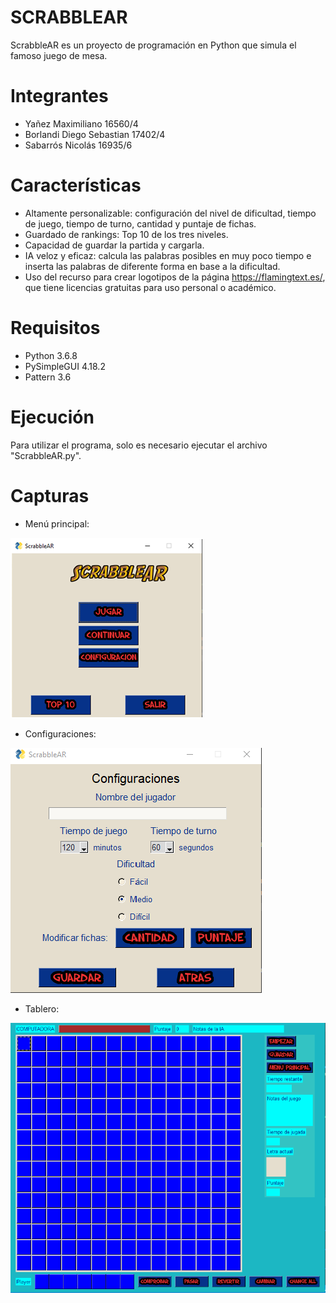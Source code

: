 # SCRABBLEAR
ScrabbleAR es un proyecto de programación en Python que simula el famoso juego de mesa.

# Integrantes
- Yañez Maximiliano 16560/4
- Borlandi Diego Sebastian 17402/4
- Sabarrós Nicolás 16935/6

# Características
- Altamente personalizable: configuración del nivel de dificultad, tiempo de juego, tiempo de turno, cantidad y puntaje de fichas.
- Guardado de rankings: Top 10 de los tres niveles.
- Capacidad de guardar la partida y cargarla.
- IA veloz y eficaz: calcula las palabras posibles en muy poco tiempo e inserta las palabras de diferente forma en base a la dificultad.
- Uso del recurso para crear logotipos de la página https://flamingtext.es/, que tiene licencias gratuitas para uso personal o académico.

# Requisitos
- Python 3.6.8
- PySimpleGUI 4.18.2
- Pattern 3.6

# Ejecución
Para utilizar el programa, solo es necesario ejecutar el archivo "ScrabbleAR.py".

# Capturas
- Menú principal:

![Alt text](/Imagenes/screenshots/menu_principal.png?raw=true "Optional Title")

- Configuraciones:

![Alt text](/Imagenes/screenshots/configuraciones.png?raw=true "Optional Title")

- Tablero:

![Alt text](/Imagenes/screenshots/board.png?raw=true "Optional Title")

